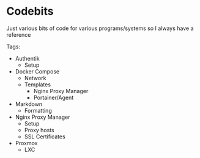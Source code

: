 # Codebits
Just various bits of code for various programs/systems so I always have a reference

Tags:
- Authentik
    - Setup
- Docker Compose
    - Network
    - Templates
        - Nginx Proxy Manager
        - Portainer/Agent
- Markdown
    - Formatting
- Nginx Proxy Manager
    - Setup
    - Proxy hosts
    - SSL Certificates
- Proxmox
    - LXC
